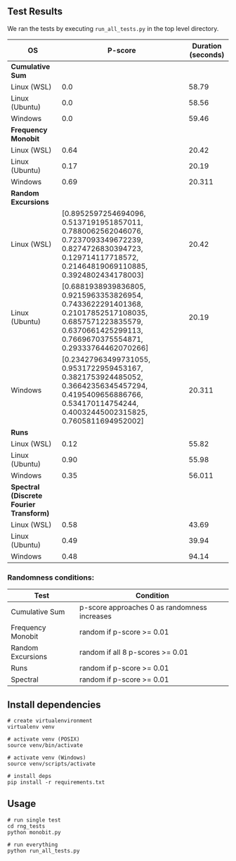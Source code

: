 ## Test Results
We ran the tests by executing ```run_all_tests.py``` in the top level directory.


| OS            | P-score       | Duration (seconds)  |
| ------------- |---------------| -----|
| **Cumulative Sum**
| Linux (WSL)    | 0.0 |58.79|
| Linux (Ubuntu) | 0.0 |58.56|
| Windows        | 0.0 |59.46|
| **Frequency Monobit**
| Linux (WSL)    | 0.64 |20.42|
| Linux (Ubuntu) | 0.17 |20.19|
| Windows        | 0.69 |20.311|
| **Random Excursions**
| Linux (WSL)    | [0.8952597254694096, 0.5137191951857011, 0.7880062562046076, 0.7237093349672239, 0.8274726830394723, 0.129714117718572, 0.21464819069110885, 0.3924802434178003] |20.42|
| Linux (Ubuntu) | [0.6881938939836805, 0.9215963353826954, 0.7433622291401368, 0.21017852517108035, 0.6857571223835579, 0.6370661425299113, 0.7669670375554871, 0.29333764462070266] |20.19|
| Windows        | [0.23427963499731055, 0.9531722959453167, 0.3821753924485052, 0.36642356345457294, 0.4195409656886766, 0.534170114754244, 0.40032445002315825, 0.7605811694952002] |20.311|
| **Runs**
| Linux (WSL)    | 0.12 |55.82|
| Linux (Ubuntu) | 0.90 |55.98|
| Windows        | 0.35 |56.011|
| **Spectral (Discrete Fourier Transform)**
| Linux (WSL)    | 0.58 |43.69|
| Linux (Ubuntu) | 0.49 |39.94|
| Windows        | 0.48 |94.14|


### Randomness conditions:
| Test            | Condition
| ------------- |---------------|
| Cumulative Sum | p-score approaches 0 as randomness increases |
| Frequency Monobit | random if p-score >= 0.01 |
| Random Excursions | random if all 8 p-scores >= 0.01 |
| Runs | random if p-score >= 0.01 |
| Spectral | random if p-score >= 0.01 |


## Install dependencies
```
# create virtualenvironment
virtualenv venv

# activate venv (POSIX)
source venv/bin/activate

# activate venv (Windows)
source venv/scripts/activate

# install deps
pip install -r requirements.txt
```

## Usage
```
# run single test
cd rng_tests
python monobit.py

# run everything
python run_all_tests.py
```
